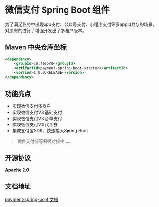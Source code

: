 # 微信支付 Spring Boot 组件 

为了满足业务中出现app支付、公众号支付、小程序支付等多appid并存的场景，对原有的进行了增强开发出了多租户版本。

## Maven 中央仓库坐标

```xml
<dependency>
    <groupId>cn.felord</groupId>
    <artifactId>payment-spring-boot-starter</artifactId>
    <version>1.0.0.RELEASE</version>
</dependency>
```

## 功能亮点
- 实现微信支付多商户
- 实现微信支付V3 基础支付
- 实现微信支付V3 合单支付
- 实现微信支付V3 代金券
- 集成支付宝SDK、快速接入Spring Boot 
> 微信支付分等积极对接中……
## 开源协议
**Apache 2.0**

## 文档地址
[payment-spring-boot 文档](https://notfound403.github.io/payment-spring-boot)
 
